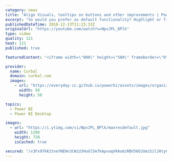 ```yaml
---
category: news
title: "Align Visuals, tooltips on buttons and other improvements | Power Week 12.18"
excerpt: "So would you prefer as default functionality? Highlight or filter?  Other than that, we talk about alignment of visuals and tooltips on buttons.  Happy Power Week everybody  Here you can download all the pbix files: https://curbal.com/donwload-center  SUBSCRIBE to learn more about Power and Excel BI!"
publishedDateTime: 2018-12-13T11:23:33Z
originalUrl: "https://youtube.com/watch?v=NpvJPL_BPlk"
type: video
quality: 121
heat: 121
published: true

featuredContent: "<iframe width=\"800\" height=\"500\" frameborder=\"0\" src=\"https://www.youtube.com/embed/NpvJPL_BPlk\" allow=\"accelerometer; autoplay; encrypted-media; gyroscope; picture-in-picture\" allowfullscreen></iframe>"

provider:
  name: Curbal
  domain: curbal.com
  images:
    - url: "https://everyday-cc.github.io/powerbi/assets/images/organizations/curbal.com-50x50.jpg"
      width: 50
      height: 50

topics:
  - Power BI
  - Power BI Desktop

images:
  - url: "https://i.ytimg.com/vi/NpvJPL_BPlk/maxresdefault.jpg"
    width: 1280
    height: 720
    isCached: true

secured: "/v3Fx97kK1tneYNEHn3CWiU3HuGl5mfkApvaqVKAu6zRBV56OJUmzSilJAty0kl4EIlLpzy8sE//MSHHxdtrIxfMomCp1fL9LJcshorUgm6W9dj3UgMuJbZ3Wnhz2dtnqqxvUHIHYhXE56He8myNIDhKxHmqkvqiFIMOd8+21O4VKykHtcBiGdmcAn3hBW+gc1CIDt3iRcIisvt/qNJ7gll7zYwyI0LLnUZ1FYyBXrDi4krDK+iyfwxGr+anRtWsUjFX2EtYasZlIsqOoI3lRSDw8aDcIWlCpl0f0x5OiZjldKewDrKlDKvmAovyB0J0Og8wMfARz/rLSdgTRigBd51TYghMM7+OASa8sSaWQ/Ixy8s8inD7vg3DU+Eoiq26mCF2+UnY/k1nSkEGyA8d8sG7wYKI5ZV+uGkrvvD3BttQvhoYcXpJa1IdQErGLCPv;wjDW9u50pP1z9cdIo1FtmQ=="
---
```


